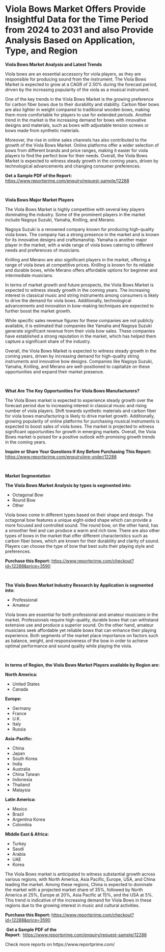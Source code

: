 <p><h1>Viola Bows Market Offers Provide Insightful Data for the Time Period from 2024 to 2031 and also Provide Analysis Based on Application, Type, and Region</h1></p><p><strong>Viola Bows Market Analysis and Latest Trends</strong></p>
<p><p>Viola bows are an essential accessory for viola players, as they are responsible for producing sound from the instrument. The Viola Bows Market is expected to grow at a CAGR of 2.50% during the forecast period, driven by the increasing popularity of the viola as a musical instrument. </p><p>One of the key trends in the Viola Bows Market is the growing preference for carbon fiber bows due to their durability and stability. Carbon fiber bows are also lighter in weight compared to traditional wooden bows, making them more comfortable for players to use for extended periods. Another trend in the market is the increasing demand for bows with innovative designs and materials, such as bows with adjustable tension screws or bows made from synthetic materials.</p><p>Moreover, the rise in online sales channels has also contributed to the growth of the Viola Bows Market. Online platforms offer a wider selection of bows from different brands and price ranges, making it easier for viola players to find the perfect bow for their needs. Overall, the Viola Bows Market is expected to witness steady growth in the coming years, driven by technological advancements and changing consumer preferences.</p></p>
<p><strong>Get a Sample PDF of the Report:&nbsp;</strong> <a href="https://www.reportprime.com/enquiry/request-sample/12288">https://www.reportprime.com/enquiry/request-sample/12288</a></p>
<p>&nbsp;</p>
<p><strong>Viola Bows Major Market Players</strong></p>
<p><p>The Viola Bows Market is highly competitive with several key players dominating the industry. Some of the prominent players in the market include Nagoya Suzuki, Yamaha, Knilling, and Merano.</p><p>Nagoya Suzuki is a renowned company known for producing high-quality viola bows. The company has a strong presence in the market and is known for its innovative designs and craftsmanship. Yamaha is another major player in the market, with a wide range of viola bows catering to different needs and preferences of musicians.</p><p>Knilling and Merano are also significant players in the market, offering a range of viola bows at competitive prices. Knilling is known for its reliable and durable bows, while Merano offers affordable options for beginner and intermediate musicians.</p><p>In terms of market growth and future prospects, the Viola Bows Market is expected to witness steady growth in the coming years. The increasing interest in classical music and string instruments among consumers is likely to drive the demand for viola bows. Additionally, technological advancements and innovation in bow-making techniques are expected to further boost the market growth.</p><p>While specific sales revenue figures for these companies are not publicly available, it is estimated that companies like Yamaha and Nagoya Suzuki generate significant revenue from their viola bow sales. These companies have established a strong reputation in the market, which has helped them capture a significant share of the industry.</p><p>Overall, the Viola Bows Market is expected to witness steady growth in the coming years, driven by increasing demand for high-quality string instruments and innovative bow designs. Companies like Nagoya Suzuki, Yamaha, Knilling, and Merano are well-positioned to capitalize on these opportunities and expand their market presence.</p></p>
<p>&nbsp;</p>
<p><strong>What Are The Key Opportunities For Viola Bows Manufacturers?</strong></p>
<p><p>The Viola Bows market is expected to experience steady growth over the forecast period due to increasing interest in classical music and rising number of viola players. Shift towards synthetic materials and carbon fiber for viola bows manufacturing is likely to drive market growth. Additionally, growing popularity of online platforms for purchasing musical instruments is expected to boost sales of viola bows. The market is projected to witness significant opportunities for growth in emerging markets. Overall, the Viola Bows market is poised for a positive outlook with promising growth trends in the coming years.</p></p>
<p><strong>Inquire or Share Your Questions If Any Before Purchasing This Report:</strong> <a href="https://www.reportprime.com/enquiry/pre-order/12288">https://www.reportprime.com/enquiry/pre-order/12288</a></p>
<p>&nbsp;</p>
<p><strong>Market Segmentation</strong></p>
<p><strong>The Viola Bows Market Analysis by types is segmented into:</strong></p>
<p><ul><li>Octagonal Bow</li><li>Round Bow</li><li>Other</li></ul></p>
<p><p>Viola bows come in different types based on their shape and design. The octagonal bow features a unique eight-sided shape which can provide a more focused and controlled sound. The round bow, on the other hand, has a smoother feel and can produce a warm and rich tone. There are also other types of bows in the market that offer different characteristics such as carbon fiber bows, which are known for their durability and clarity of sound. Players can choose the type of bow that best suits their playing style and preferences.</p></p>
<p><strong>Purchase this Report:&nbsp;</strong><a href="https://www.reportprime.com/checkout?id=12288&price=3590">https://www.reportprime.com/checkout?id=12288&price=3590</a></p>
<p>&nbsp;</p>
<p><strong>The Viola Bows Market Industry Research by Application is segmented into:</strong></p>
<p><ul><li>Professional</li><li>Amateur</li></ul></p>
<p><p>Viola bows are essential for both professional and amateur musicians in the market. Professionals require high-quality, durable bows that can withstand extensive use and produce a superior sound. On the other hand, amateur musicians seek affordable yet reliable bows that can enhance their playing experience. Both segments of the market place importance on factors such as balance, weight, and responsiveness of the bow in order to achieve optimal performance and sound quality while playing the viola.</p></p>
<p>&nbsp;</p>
<p><strong>In terms of Region, the Viola Bows Market Players available by Region are:</strong></p>
<p>
    <p> <strong> North America: </strong>
        <ul>
            <li>United States</li>
            <li>Canada</li>
        </ul>
        </p> 
    <p> <strong> Europe: </strong>
        <ul>
            <li>Germany</li>
            <li>France</li>
            <li>U.K.</li>
            <li>Italy</li>
            <li>Russia</li>
        </ul>
        </p> 
    <p> <strong> Asia-Pacific: </strong>
        <ul>
            <li>China</li>
            <li>Japan</li>
            <li>South Korea</li>
            <li>India</li>
            <li>Australia</li>
            <li>China Taiwan</li>
            <li>Indonesia</li>
            <li>Thailand</li>
            <li>Malaysia</li>
        </ul>
        </p> 
    <p> <strong> Latin America: </strong>
        <ul>
            <li>Mexico</li>
            <li>Brazil</li>
            <li>Argentina Korea</li>
            <li>Colombia</li>
        </ul>
        </p> 
    <p> <strong> Middle East & Africa: </strong>
        <ul>
            <li>Turkey</li>
            <li>Saudi</li>
            <li>Arabia</li>
            <li>UAE</li>
            <li>Korea</li>
        </ul>
    </p>
    </p>
<p><p>The Viola Bows market is anticipated to witness substantial growth across various regions, with North America, Asia Pacific, Europe, USA, and China leading the market. Among these regions, China is expected to dominate the market with a projected market share of 35%, followed by North America at 25%, Europe at 20%, Asia Pacific at 15%, and the USA at 5%. This trend is indicative of the increasing demand for Viola Bows in these regions due to the growing interest in music and cultural activities.</p></p>
<p><strong>Purchase this Report: </strong><a href="https://www.reportprime.com/checkout?id=12288&price=3590">https://www.reportprime.com/checkout?id=12288&price=3590</a></p>
<p>&nbsp;<strong>Get a Sample PDF of the Report:&nbsp;&nbsp;</strong><a href="https://www.reportprime.com/enquiry/request-sample/12288">https://www.reportprime.com/enquiry/request-sample/12288</a></p>
<p><strong></strong></p>
<p>Check more reports on https://www.reportprime.com/</p>